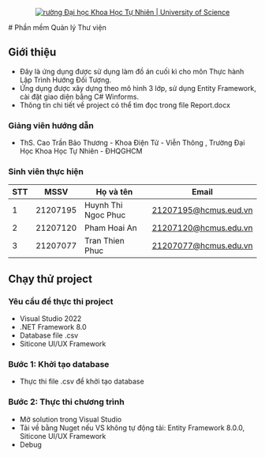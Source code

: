 <p align="center">
  <a href="https://hcmus.edu.vn//" title="Trường Đại học Khoa Học Tự Nhiên " style="border: none;">
    <img src="https://i.imgur.com/WmMnSRt.png" alt="rường Đại học Khoa Học Tự Nhiên | University of Science">
  </a>
</p>
# Phần mềm Quản lý Thư viện

## Giới thiệu

* Đây là ứng dụng được sử dụng làm đồ án cuối kì cho môn Thực hành Lập Trình Hướng Đối Tượng.
* Ứng dụng được xây dựng theo mô hình 3 lớp, sử dụng Entity Framework, cài đặt giao diện bằng C# Winforms.
* Thông tin chi tiết về project có thể tìm đọc trong file Report.docx

### Giảng viên hướng dẫn

* ThS. Cao Trần Bảo Thương - Khoa Điện Tử - Viễn Thông , Trường Đại Học Khoa Học Tự Nhiên - ĐHQGHCM

### Sinh viên thực hiện

|**STT**|**MSSV**|  **Họ và tên**     |       **Email**      |
|-------|--------|--------------------|----------------------|
|   1   |21207195|Huynh Thi Ngoc Phuc |21207195@hcmus.eud.vn|
|   2   |21207120|Pham Hoai An        |21207120@hcmus.edu.vn|
|   3   |21207077|Tran Thien Phuc     |21207077@hcmus.edu.vn|

## Chạy thử project

### Yêu cầu để thực thi project

* Visual Studio 2022
* .NET Framework 8.0
* Database file .csv
* Siticone UI/UX Framework

### Bước 1: Khởi tạo database

* Thực thi file .csv để khởi tạo database

### Bước 2: Thực thi chương trình

* Mở solution trong Visual Studio
* Tải về bằng Nuget nếu VS không tự động tải: Entity Framework 8.0.0, Siticone UI/UX Framework
* Debug
